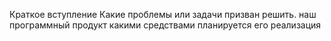 Краткое вступление
Какие проблемы или задачи призван решить.
наш программный продукт 
какими средствами планируется его реализация


